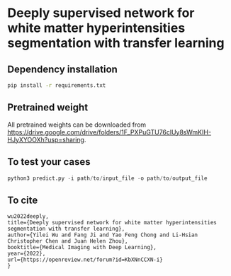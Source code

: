 # Deeply supervised network for white matter hyperintensities segmentation with transfer learning

## Dependency installation
```bash
pip install -r requirements.txt
```

## Pretrained weight
All pretrained weights can be downloaded from https://drive.google.com/drive/folders/1F_PXPuGTU76clUy8sWmKIH-HJyXYOOXh?usp=sharing.

## To test your cases
```python
python3 predict.py -i path/to/input_file -o path/to/output_file
```

## To cite
```@inproceedings{
wu2022deeply,
title={Deeply supervised network for white matter hyperintensities segmentation with transfer learning},
author={Yilei Wu and Fang Ji and Yao Feng Chong and Li-Hsian Christopher Chen and Juan Helen Zhou},
booktitle={Medical Imaging with Deep Learning},
year={2022},
url={https://openreview.net/forum?id=KbXNnCCXN-i}
}
```
